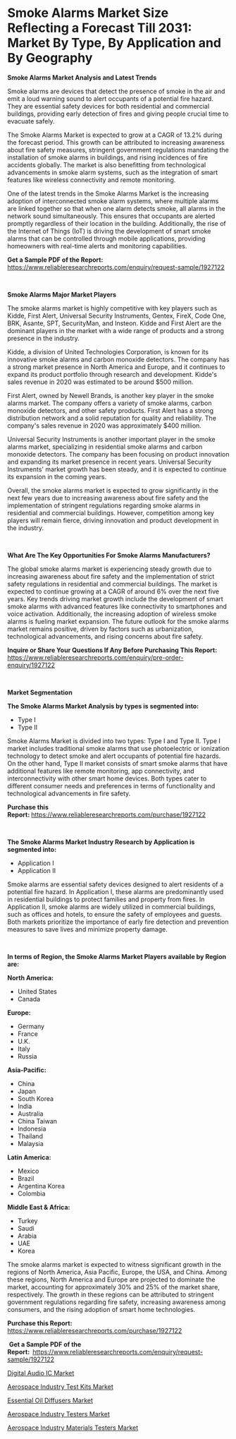 <p><h1>Smoke Alarms Market Size Reflecting a Forecast Till 2031: Market By Type, By Application and By Geography</h1></p><p><strong>Smoke Alarms Market Analysis and Latest Trends</strong></p>
<p><p>Smoke alarms are devices that detect the presence of smoke in the air and emit a loud warning sound to alert occupants of a potential fire hazard. They are essential safety devices for both residential and commercial buildings, providing early detection of fires and giving people crucial time to evacuate safely.</p><p>The Smoke Alarms Market is expected to grow at a CAGR of 13.2% during the forecast period. This growth can be attributed to increasing awareness about fire safety measures, stringent government regulations mandating the installation of smoke alarms in buildings, and rising incidences of fire accidents globally. The market is also benefitting from technological advancements in smoke alarm systems, such as the integration of smart features like wireless connectivity and remote monitoring.</p><p>One of the latest trends in the Smoke Alarms Market is the increasing adoption of interconnected smoke alarm systems, where multiple alarms are linked together so that when one alarm detects smoke, all alarms in the network sound simultaneously. This ensures that occupants are alerted promptly regardless of their location in the building. Additionally, the rise of the Internet of Things (IoT) is driving the development of smart smoke alarms that can be controlled through mobile applications, providing homeowners with real-time alerts and monitoring capabilities.</p></p>
<p><strong>Get a Sample PDF of the Report:&nbsp;</strong> <a href="https://www.reliableresearchreports.com/enquiry/request-sample/1927122">https://www.reliableresearchreports.com/enquiry/request-sample/1927122</a></p>
<p>&nbsp;</p>
<p><strong>Smoke Alarms Major Market Players</strong></p>
<p><p>The smoke alarms market is highly competitive with key players such as Kidde, First Alert, Universal Security Instruments, Gentex, FireX, Code One, BRK, Asante, SPT, SecurityMan, and Insteon. Kidde and First Alert are the dominant players in the market with a wide range of products and a strong presence in the industry.</p><p>Kidde, a division of United Technologies Corporation, is known for its innovative smoke alarms and carbon monoxide detectors. The company has a strong market presence in North America and Europe, and it continues to expand its product portfolio through research and development. Kidde's sales revenue in 2020 was estimated to be around $500 million.</p><p>First Alert, owned by Newell Brands, is another key player in the smoke alarms market. The company offers a variety of smoke alarms, carbon monoxide detectors, and other safety products. First Alert has a strong distribution network and a solid reputation for quality and reliability. The company's sales revenue in 2020 was approximately $400 million.</p><p>Universal Security Instruments is another important player in the smoke alarms market, specializing in residential smoke alarms and carbon monoxide detectors. The company has been focusing on product innovation and expanding its market presence in recent years. Universal Security Instruments' market growth has been steady, and it is expected to continue its expansion in the coming years.</p><p>Overall, the smoke alarms market is expected to grow significantly in the next few years due to increasing awareness about fire safety and the implementation of stringent regulations regarding smoke alarms in residential and commercial buildings. However, competition among key players will remain fierce, driving innovation and product development in the industry.</p></p>
<p>&nbsp;</p>
<p><strong>What Are The Key Opportunities For Smoke Alarms Manufacturers?</strong></p>
<p><p>The global smoke alarms market is experiencing steady growth due to increasing awareness about fire safety and the implementation of strict safety regulations in residential and commercial buildings. The market is expected to continue growing at a CAGR of around 6% over the next five years. Key trends driving market growth include the development of smart smoke alarms with advanced features like connectivity to smartphones and voice activation. Additionally, the increasing adoption of wireless smoke alarms is fueling market expansion. The future outlook for the smoke alarms market remains positive, driven by factors such as urbanization, technological advancements, and rising concerns about fire safety.</p></p>
<p><strong>Inquire or Share Your Questions If Any Before Purchasing This Report:</strong> <a href="https://www.reliableresearchreports.com/enquiry/pre-order-enquiry/1927122">https://www.reliableresearchreports.com/enquiry/pre-order-enquiry/1927122</a></p>
<p>&nbsp;</p>
<p><strong>Market Segmentation</strong></p>
<p><strong>The Smoke Alarms Market Analysis by types is segmented into:</strong></p>
<p><ul><li>Type I</li><li>Type II</li></ul></p>
<p><p>Smoke Alarms Market is divided into two types: Type I and Type II. Type I market includes traditional smoke alarms that use photoelectric or ionization technology to detect smoke and alert occupants of potential fire hazards. On the other hand, Type II market consists of smart smoke alarms that have additional features like remote monitoring, app connectivity, and interconnectivity with other smart home devices. Both types cater to different consumer needs and preferences in terms of functionality and technological advancements in fire safety.</p></p>
<p><strong>Purchase this Report:&nbsp;</strong><a href="https://www.reliableresearchreports.com/purchase/1927122">https://www.reliableresearchreports.com/purchase/1927122</a></p>
<p>&nbsp;</p>
<p><strong>The Smoke Alarms Market Industry Research by Application is segmented into:</strong></p>
<p><ul><li>Application I</li><li>Application II</li></ul></p>
<p><p>Smoke alarms are essential safety devices designed to alert residents of a potential fire hazard. In Application I, these alarms are predominantly used in residential buildings to protect families and property from fires. In Application II, smoke alarms are widely utilized in commercial buildings, such as offices and hotels, to ensure the safety of employees and guests. Both markets prioritize the importance of early fire detection and prevention measures to save lives and minimize property damage.</p></p>
<p>&nbsp;</p>
<p><strong>In terms of Region, the Smoke Alarms Market Players available by Region are:</strong></p>
<p>
    <p> <strong> North America: </strong>
        <ul>
            <li>United States</li>
            <li>Canada</li>
        </ul>
        </p> 
    <p> <strong> Europe: </strong>
        <ul>
            <li>Germany</li>
            <li>France</li>
            <li>U.K.</li>
            <li>Italy</li>
            <li>Russia</li>
        </ul>
        </p> 
    <p> <strong> Asia-Pacific: </strong>
        <ul>
            <li>China</li>
            <li>Japan</li>
            <li>South Korea</li>
            <li>India</li>
            <li>Australia</li>
            <li>China Taiwan</li>
            <li>Indonesia</li>
            <li>Thailand</li>
            <li>Malaysia</li>
        </ul>
        </p> 
    <p> <strong> Latin America: </strong>
        <ul>
            <li>Mexico</li>
            <li>Brazil</li>
            <li>Argentina Korea</li>
            <li>Colombia</li>
        </ul>
        </p> 
    <p> <strong> Middle East & Africa: </strong>
        <ul>
            <li>Turkey</li>
            <li>Saudi</li>
            <li>Arabia</li>
            <li>UAE</li>
            <li>Korea</li>
        </ul>
    </p>
    </p>
<p><p>The smoke alarms market is expected to witness significant growth in the regions of North America, Asia Pacific, Europe, the USA, and China. Among these regions, North America and Europe are projected to dominate the market, accounting for approximately 30% and 25% of the market share, respectively. The growth in these regions can be attributed to stringent government regulations regarding fire safety, increasing awareness among consumers, and the rising adoption of smart home technologies.</p></p>
<p><strong>Purchase this Report: </strong><a href="https://www.reliableresearchreports.com/purchase/1927122">https://www.reliableresearchreports.com/purchase/1927122</a></p>
<p>&nbsp;<strong>Get a Sample PDF of the Report:&nbsp;&nbsp;</strong><a href="https://www.reliableresearchreports.com/enquiry/request-sample/1927122">https://www.reliableresearchreports.com/enquiry/request-sample/1927122</a></p>
<p><strong></strong></p>
<p><p><a href="https://view.publitas.com/reportprime-1/global-digital-audio-ic-market-size-and-market-trends-insights-and-projections-from-2024-to-2031/">Digital Audio IC Market</a></p><p><a href="https://fearless-okapi-6c8.notion.site/Aerospace-Industry-Test-Kits-Market-Analysis-and-Market-Size-Global-Industry-Overview-Market-Segme-adccb7d910ac4fa2ac8d688ed0e65af2">Aerospace Industry Test Kits Market</a></p><p><a href="https://view.publitas.com/reportprime-1/essential-oil-diffusers-market-centers-on-aspects-such-as-market-growth-market-share-market-opportunity-and-projected-forecasts-spanning-from-2024-to-2031/">Essential Oil Diffusers Market</a></p><p><a href="https://zircon-bluebell-299.notion.site/Decoding-the-Aerospace-Industry-Testers-Market-A-Deep-Dive-into-the-Latest-Market-Trends-Market-Se-aeba197bdde1470490407f6a07c476b9">Aerospace Industry Testers Market</a></p><p><a href="https://scarlet-rocket-c63.notion.site/Aerospace-Industry-Materials-Testers-Market-Size-and-Examines-its-Market-Scope-with-a-Primary-Focu-ce1b1d0e43234cb19bb508cc50823277">Aerospace Industry Materials Testers Market</a></p></p>